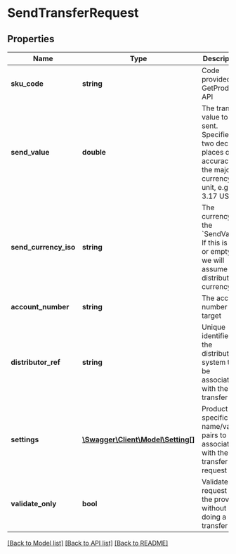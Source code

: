 # SendTransferRequest

## Properties
Name | Type | Description | Notes
------------ | ------------- | ------------- | -------------
**sku_code** | **string** | Code provided by GetProducts API | 
**send_value** | **double** | The transfer value to be sent. Specified to two decimal places of accuracy of the major currency unit, e.g. 3.17 USD. | 
**send_currency_iso** | **string** | The currency of the &#x60;SendValue&#x60;. If this is null or empty, we will assume distributor currency. | [optional] 
**account_number** | **string** | The account number to target | 
**distributor_ref** | **string** | Unique identifier in the distributor system to be associated with the transfer | 
**settings** | [**\Swagger\Client\Model\Setting[]**](Setting.md) | Product specific name/value pairs to be associated with the transfer request | [optional] 
**validate_only** | **bool** | Validate the request with the provider without doing a transfer | 

[[Back to Model list]](../README.md#documentation-for-models) [[Back to API list]](../README.md#documentation-for-api-endpoints) [[Back to README]](../README.md)


